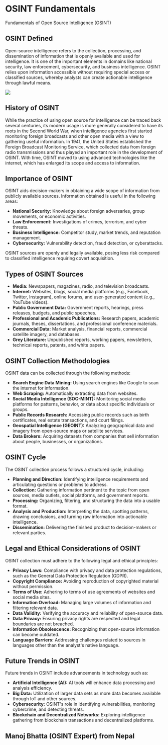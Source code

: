 <h1>OSINT Fundamentals</h1>
<p>Fundamentals of Open Source Intelligence (OSINT)</p>

<h2>OSINT Defined</h2>
<p>Open-source intelligence refers to the collection, processing, and dissemination of information that is openly available and used for intelligence. It is one of the important elements in domains like national security, law enforcement, cybersecurity, and business intelligence. OSINT relies upon information accessible without requiring special access or classified sources, whereby analysts can create actionable intelligence through lawful means.</p>
 <img src="https://miro.medium.com/v2/resize:fit:640/format:webp/1*NvUWD0kIYdnkPKOhE2igAg.jpeg" />

<h2>History of OSINT</h2>
<p>While the practice of using open source for intelligence can be traced back several centuries, its modern usage is more generally considered to have its roots in the Second World War, when intelligence agencies first started monitoring foreign broadcasts and other open media with a view to gathering useful information. In 1941, the United States established the Foreign Broadcast Monitoring Service, which collected data from foreign radio transmissions and thus played an important role in the development of OSINT. With time, OSINT moved to using advanced technologies like the internet, which has enlarged its scope and access to information.</p>

<h2>Importance of OSINT</h2>
<p>OSINT aids decision-makers in obtaining a wide scope of information from publicly available sources. Information obtained is useful in the following areas:</p>
<ul>
    <li><strong>National Security:</strong> Knowledge about foreign adversaries, group movements, or economic activities.</li>
    <li><strong>Law Enforcement:</strong> Investigations of crimes, terrorism, and cyber threats.</li>
    <li><strong>Business Intelligence:</strong> Competitor study, market trends, and reputation management.</li>
    <li><strong>Cybersecurity:</strong> Vulnerability detection, fraud detection, or cyberattacks.</li>
</ul>
<p>OSINT sources are openly and legally available, posing less risk compared to classified intelligence requiring covert acquisition.</p>

<h2>Types of OSINT Sources</h2>
<ul>
    <li><strong>Media:</strong> Newspapers, magazines, radio, and television broadcasts.</li>
    <li><strong>Internet:</strong> Websites, blogs, social media platforms (e.g., Facebook, Twitter, Instagram), online forums, and user-generated content (e.g., YouTube videos).</li>
    <li><strong>Public Government Data:</strong> Government reports, hearings, press releases, budgets, and public speeches.</li>
    <li><strong>Professional and Academic Publications:</strong> Research papers, academic journals, theses, dissertations, and professional conference materials.</li>
    <li><strong>Commercial Data:</strong> Market analysis, financial reports, commercial satellite imagery, and databases.</li>
    <li><strong>Grey Literature:</strong> Unpublished reports, working papers, newsletters, technical reports, patents, and white papers.</li>
</ul>

<h2>OSINT Collection Methodologies</h2>
<p>OSINT data can be collected through the following methods:</p>
<ul>
    <li><strong>Search Engine Data Mining:</strong> Using search engines like Google to scan the internet for information.</li>
    <li><strong>Web Scraping:</strong> Automatically extracting data from websites.</li>
    <li><strong>Social Media Intelligence (SOC-MINT):</strong> Monitoring social media platforms for patterns, behavior, or data about specific individuals or groups.</li>
    <li><strong>Public Records Research:</strong> Accessing public records such as birth certificates, real estate transactions, and court filings.</li>
    <li><strong>Geospatial Intelligence (GEOINT):</strong> Analyzing geographical data and imagery from open-source maps or satellite services.</li>
    <li><strong>Data Brokers:</strong> Acquiring datasets from companies that sell information about people, businesses, or organizations.</li>
</ul>

<h2>OSINT Cycle</h2>
<p>The OSINT collection process follows a structured cycle, including:</p>
<ul>
    <li><strong>Planning and Direction:</strong> Identifying intelligence requirements and articulating questions or problems to address.</li>
    <li><strong>Collection:</strong> Gathering information pertinent to the topic from open sources, media outlets, social platforms, and government reports.</li>
    <li><strong>Processing:</strong> Organizing, filtering, and structuring the data into a usable format.</li>
    <li><strong>Analysis and Production:</strong> Interpreting the data, spotting patterns, drawing conclusions, and turning raw information into actionable intelligence.</li>
    <li><strong>Dissemination:</strong> Delivering the finished product to decision-makers or relevant parties.</li>
</ul>

<h2>Legal and Ethical Considerations of OSINT</h2>
<p>OSINT collection must adhere to the following legal and ethical principles:</p>
<ul>
    <li><strong>Privacy Laws:</strong> Compliance with privacy and data protection regulations, such as the General Data Protection Regulation (GDPR).</li>
    <li><strong>Copyright Compliance:</strong> Avoiding reproduction of copyrighted material without permission.</li>
    <li><strong>Terms of Use:</strong> Adhering to terms of use agreements of websites and social media sites.</li>
    <li><strong>Information Overload:</strong> Managing large volumes of information and filtering relevant data.</li>
    <li><strong>Data Validity:</strong> Verifying the accuracy and reliability of open-source data.</li>
    <li><strong>Data Privacy:</strong> Ensuring privacy rights are respected and legal boundaries are not breached.</li>
    <li><strong>Information Obsolescence:</strong> Recognizing that open-source information can become outdated.</li>
    <li><strong>Language Barriers:</strong> Addressing challenges related to sources in languages other than the analyst's native language.</li>
</ul>

<h2>Future Trends in OSINT</h2>
<p>Future trends in OSINT include advancements in technology such as:</p>
<ul>
    <li><strong>Artificial Intelligence (AI):</strong> AI tools will enhance data processing and analysis efficiency.</li>
    <li><strong>Big Data:</strong> Utilization of larger data sets as more data becomes available through IoT and other sources.</li>
    <li><strong>Cybersecurity:</strong> OSINT's role in identifying vulnerabilities, monitoring cybercrime, and detecting threats.</li>
    <li><strong>Blockchain and Decentralized Networks:</strong> Exploring intelligence gathering from blockchain transactions and decentralized platforms.</li>
</ul>

<h2>Manoj Bhatta (OSINT Expert) from Nepal</h2>
